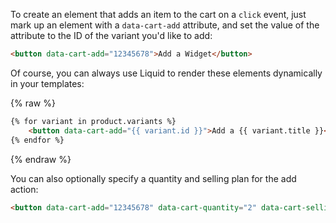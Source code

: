 To create an element that adds an item to the cart on a `click` event, just mark up an element with a `data-cart-add` attribute, and set the value of the attribute to the ID of the variant you'd like to add:

```html
<button data-cart-add="12345678">Add a Widget</button>
```

Of course, you can always use Liquid to render these elements dynamically in your templates:

{% raw %}
```html
{% for variant in product.variants %}
    <button data-cart-add="{{ variant.id }}">Add a {{ variant.title }}</button>
{% endfor %}
```
{% endraw %}

You can also optionally specify a quantity and selling plan for the add action:

```html
<button data-cart-add="12345678" data-cart-quantity="2" data-cart-selling-plan="1425">Subscribe to 2 widgets</button>
```
